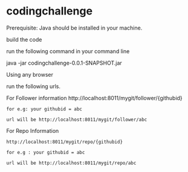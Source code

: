 # codingchallenge

Prerequisite:
 Java should be installed in your machine.

build the code

run the following command in your command line

java -jar codingchallenge-0.0.1-SNAPSHOT.jar

Using any browser

run the following urls.

For Follower information
	http://localhost:8011/mygit/follower/{githubid}
	
	for e.g: your githubid = abc
	
	url will be http://localhost:8011/mygit/follower/abc
	

For Repo Information

	http://localhost:8011/mygit/repo/{githubid}
	
	for e.g : your githubid = abc
	
	url will be http://localhost:8011/mygit/repo/abc
